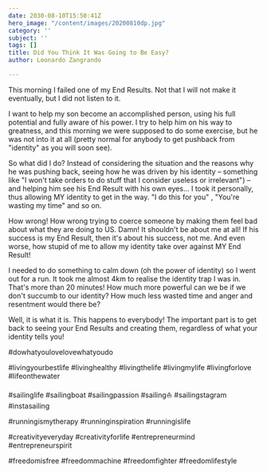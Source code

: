 ```yaml
---
date: 2030-08-10T15:50:41Z
hero_image: "/content/images/20200810dp.jpg"
category: ''
subject: ''
tags: []
title: Did You Think It Was Going to Be Easy?
author: Leonardo Zangrando

---
```

This morning I failed one of my End Results. Not that I will not make it eventually, but I did not listen to it. 

I want to help my son become an accomplished person, using his full potential and fully aware of his power. I try to help him on his way to greatness, and this morning we were supposed to do some exercise, but he was not into it at all (pretty normal for anybody to get pushback from "identity" as you will soon see).

So what did I do? Instead of considering the situation and the reasons why he was pushing back, seeing how he was driven by his identity – something like "I won't take orders to do stuff that I consider useless or irrelevant") –and helping him see his End Result with his own eyes... I took it personally, thus allowing MY identity to get in the way. "I do this for you" , "You're wasting my time" and so on.

How wrong! How wrong trying to coerce someone by making them feel bad about what they are doing to US. Damn! It shouldn't be about me at all! If his success is my End Result, then it's about his success, not me. And even worse, how stupid of me to allow my identity take over against MY End Result!

I needed to do something to calm down (oh the power of identity) so I went out for a run. It took me almost 4km to realise the identity trap I was in. That's more than 20 minutes! How much more powerful can we be if we don't succumb to our identity? How much less wasted time and anger and resentment would there be?

Well, it is what it is. This happens to everybody! The important part is to get back to seeing your End Results and creating them, regardless of what your identity tells you!

\#dowhatyoulovelovewhatyoudo

\#livingyourbestlife #livinghealthy #livingthelife #livingmylife #livingforlove #lifeonthewater

\#sailinglife #sailingboat #sailingpassion #sailing⛵ #sailingstagram #instasailing

\#runningismytherapy #runninginspiration #runningislife

\#creativityeveryday #creativityforlife #entrepreneurmind #entrepreneurspirit

\#freedomisfree #freedommachine #freedomfighter #freedomlifestyle